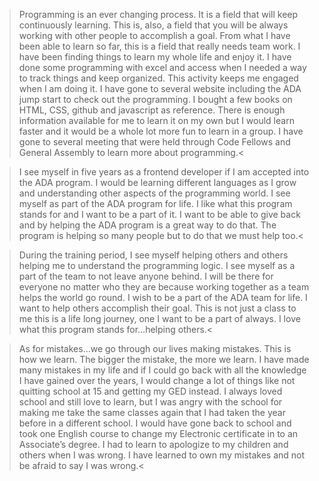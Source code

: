 ﻿>Programming is an ever changing process.  It is a field that will keep continuously learning.  This is, also, a field that you will be always working with other people to accomplish a goal.  From what I have been able to learn so far, this is a field that really needs team work.  I have been finding things to learn my whole life and enjoy it.  I have done some programming with excel and access when I needed a way to track things and keep organized.  This activity keeps me engaged when I am doing it.  I have gone to several website including the ADA jump start to check out the programming.  I bought a few books on HTML, CSS, github and javascript as reference.   There is enough information available for me to learn it on my own but I would learn faster and it would be a whole lot more fun to learn in a group.  I have gone to several meeting that were held through Code Fellows and General Assembly to learn more about programming.<

>I see myself in five years as a frontend developer if I am accepted into the ADA program.  I would be learning different languages as I grow and understanding other aspects of the programming world.  I see myself as part of the ADA program for life.  I like what this program stands for and I want to be a part of it.  I want to be able to give back and by helping the ADA program is a great way to do that.  The program is helping so many people but to do that we must help too.<

>During the training period, I see myself helping others and others helping me to understand the programming logic.  I see myself as a part of the team to not leave anyone behind.  I will be there for everyone no matter who they are because working together as a team helps the world go round.  I wish to be a part of the ADA team for life.  I want to help others accomplish their goal.  This is not just a class to me this is a life long journey, one I want to be a part of always.  I love what this program stands for…helping others.<

>As for mistakes…we go through our lives making mistakes.  This is how we learn.  The bigger the mistake, the more we learn.  I have made many mistakes in my life and if I could go back with all the knowledge I have gained over the years, I would change a lot of things like not quitting school at 15 and getting my GED instead.  I always loved school and still love to learn, but I was angry with the school for making me take the same classes again that I had taken the year before in a different school.  I would have gone back to school and took one English course to change my Electronic certificate in to an Associate’s degree.  I had to learn to apologize to my children and others when I was wrong.  I have learned to own my mistakes and not be afraid to say I was wrong.<
